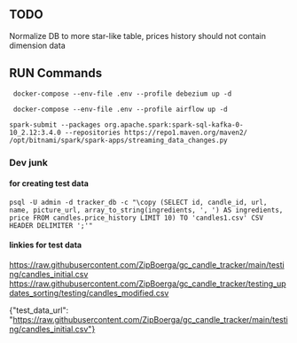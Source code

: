 ## TODO
Normalize DB to more star-like table, prices history should not contain dimension data


## RUN Commands
```commandline
 docker-compose --env-file .env --profile debezium up -d 
```

```commandline
 docker-compose --env-file .env --profile airflow up -d 
```

```commandline
spark-submit --packages org.apache.spark:spark-sql-kafka-0-10_2.12:3.4.0 --repositories https://repo1.maven.org/maven2/ /opt/bitnami/spark/spark-apps/streaming_data_changes.py
```

### Dev junk
#### for creating test data
```commandline
psql -U admin -d tracker_db -c "\copy (SELECT id, candle_id, url, name, picture_url, array_to_string(ingredients, ', ') AS ingredients, price FROM candles.price_history LIMIT 10) TO 'candles1.csv' CSV HEADER DELIMITER ';'"
```
#### linkies for test data
https://raw.githubusercontent.com/ZipBoerga/gc_candle_tracker/main/testing/candles_initial.csv
https://raw.githubusercontent.com/ZipBoerga/gc_candle_tracker/testing_updates_sorting/testing/candles_modified.csv

{"test_data_url": "https://raw.githubusercontent.com/ZipBoerga/gc_candle_tracker/main/testing/candles_initial.csv"}